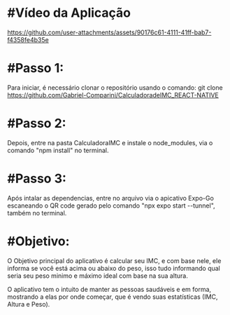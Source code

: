# #Vídeo da Aplicação
https://github.com/user-attachments/assets/90176c61-4111-41ff-bab7-f4358fe4b35e

# #Passo 1:
Para iniciar, é necessário clonar o repositório usando o comando: git clone https://github.com/Gabriel-Comparini/CalculadoradeIMC_REACT-NATIVE

# #Passo 2:
Depois, entre na pasta CalculadoraIMC e instale o node_modules, via o comando "npm install" no terminal.

# #Passo 3:
Após intalar as dependencias, entre no arquivo via o apicativo Expo-Go escaneando o QR code gerado pelo comando "npx expo start --tunnel", também no terminal.

# #Objetivo:
O Objetivo principal do aplicativo é calcular seu IMC, e com base nele, ele informa se você está acima ou abaixo do peso, isso tudo informando qual seria seu peso minimo e máximo ideal com base na sua altura. 

O aplicativo tem o intuito de manter as pessoas saudáveis e em forma, mostrando a elas por onde começar, que é vendo suas estatísticas (IMC, Altura e Peso).







